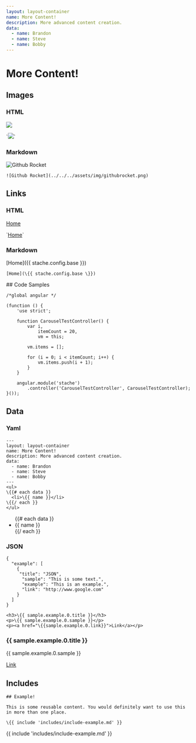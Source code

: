 ```yaml
---
layout: layout-container
name: More Content!
description: More advanced content creation.
data:
  - name: Brandon
  - name: Steve
  - name: Bobby
---
```


# More Content!

## Images

<p>
  <h3>HTML</h3>
  <img src="../../../assets/img/githubrocket.png">
  <p>`<img src="../../../assets/img/githubrocket.png">`</p>
</p>

### Markdown
![Github Rocket](../../../assets/img/githubrocket.png)

`![Github Rocket](../../../assets/img/githubrocket.png)`


## Links

<p>
  <h3>HTML</h3>
  <a href="{{ stache.config.base }}">Home</a>
  <p ng-non-bindable>`<a href="{{ stache.config.base }}">Home</a>`</p>
</p>

### Markdown
<div ng-non-bindable>

[Home]({{ stache.config.base }})

`[Home](\{{ stache.config.base \}})`

</div>
## Code Samples

<pre><code class="language-javascript">/*global angular */

(function () {
    'use strict';

    function CarouselTestController() {
        var i,
            itemCount = 20,
            vm = this;

        vm.items = [];

        for (i = 0; i < itemCount; i++) {
            vm.items.push(i + 1);
        }
    }

    angular.module('stache')
        .controller('CarouselTestController', CarouselTestController);
}());</code></pre>

## Data

### Yaml

<pre ng-non-bindable><code class="language-yaml" ng-non-bindable>---
layout: layout-container
name: More Content!
description: More advanced content creation.
data:
  - name: Brandon
  - name: Steve
  - name: Bobby
---
&lt;ul&gt;
\{{# each data }}
  &lt;li&gt;\{{ name }}&lt;/li&gt;
\{{/ each }}
&lt;/ul&gt;
</code></pre>

<ul>
  {{# each data }}
  <li>{{ name }}</li>
  {{/ each }}
</ul>

### JSON

<pre ng-non-bindable><code ng-non-bindable>{
  "example": [
    {
     "title": "JSON",
      "sample": "This is some text.",
      "example": "This is an example.",
      "link": "http://www.google.com"
    }
  ]
}

&lt;h3&gt;\{{ sample.example.0.title }}&lt;/h3&gt;
&lt;p&gt;\{{ sample.example.0.sample }}&lt;/p&gt;
&lt;p&gt;&lt;a href="\{{sample.example.0.link}}"&gt;Link&lt;/a&gt;&lt;/p&gt;</code></pre>

<h3>{{ sample.example.0.title }}</h3>
<p>{{ sample.example.0.sample }}</p>
<p><a href="{{sample.example.0.link}}">Link</a></p>

## Includes

<pre><code ng-non-bindable>## Example!

This is some reusable content. You would definitely want to use this in more than one place.

\{{ include 'includes/include-example.md' }}</code></pre>

{{ include 'includes/include-example.md' }}
